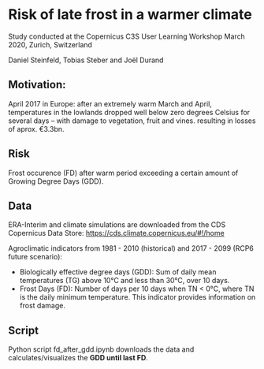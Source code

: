 # Risk of late frost in a warmer climate

Study conducted at the Copernicus C3S User Learning Workshop
March 2020, Zurich, Switzerland  

Daniel Steinfeld, Tobias Steber and Joël Durand  

## Motivation:
April 2017 in Europe: after an extremely warm March and April, temperatures in the lowlands dropped well below zero degrees Celsius for several days – with damage to vegetation, fruit and vines. resulting in losses of aprox. €3.3bn.

## Risk
Frost occurence (FD) after warm period exceeding a certain amount of Growing Degree Days (GDD).

## Data
ERA-Interim and climate simulations are downloaded from the CDS Copernicus Data Store: https://cds.climate.copernicus.eu/#!/home

Agroclimatic indicators from 1981 - 2010 (historical) and 2017 - 2099 (RCP6 future scenario):
- Biologically effective degree days (GDD): Sum of daily mean temperatures (TG) above 10°C and less than 30°C, over 10 days.
- Frost Days (FD): Number of days per 10 days when TN $<$ 0°C, where TN is the daily minimum temperature. This indicator provides information on frost damage.

## Script
Python script fd_after_gdd.ipynb downloads the data and calculates/visualizes the __GDD until last FD__.


